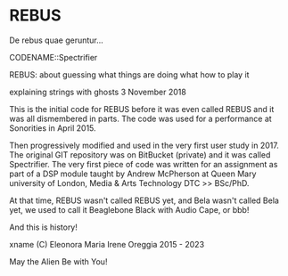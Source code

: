 

# REBUS
De rebus quae geruntur...

CODENAME::Spectrifier

REBUS: about guessing what things are doing what how to play it

explaining strings with ghosts 3 November 2018


This is the initial code for REBUS before it was even called REBUS and it was all dismembered in parts. 
The code was used for a performance at Sonorities in April 2015.

Then progressively modified and used in the very first user study in 2017. 
The original GIT repository was on BitBucket (private) and it was called Spectrifier.
The very first piece of code was written for an assignment as part of a DSP module taught by Andrew McPherson at Queen Mary university of London, Media & Arts Technology DTC >> BSc/PhD.

At that time, REBUS wasn't called REBUS yet, and Bela wasn't called Bela yet, we used to call it Beaglebone Black with Audio Cape, or bbb!


And this is history!

xname (C) Eleonora Maria Irene Oreggia 2015 - 2023

May the Alien Be with You!



